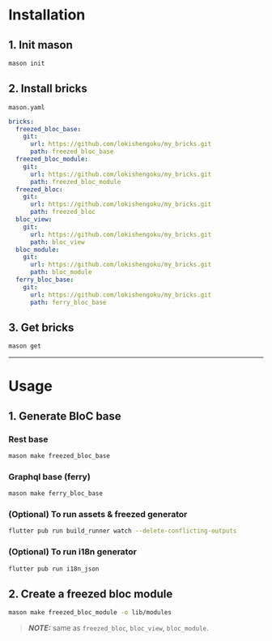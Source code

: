 # Installation

## 1. Init mason

```bash
mason init
```

## 2. Install bricks

`mason.yaml`

```yaml
bricks:
  freezed_bloc_base:
    git:
      url: https://github.com/lokishengoku/my_bricks.git
      path: freezed_bloc_base
  freezed_bloc_module:
    git:
      url: https://github.com/lokishengoku/my_bricks.git
      path: freezed_bloc_module
  freezed_bloc:
    git:
      url: https://github.com/lokishengoku/my_bricks.git
      path: freezed_bloc
  bloc_view:
    git:
      url: https://github.com/lokishengoku/my_bricks.git
      path: bloc_view
  bloc_module:
    git:
      url: https://github.com/lokishengoku/my_bricks.git
      path: bloc_module
  ferry_bloc_base:
    git:
      url: https://github.com/lokishengoku/my_bricks.git
      path: ferry_bloc_base
```

## 3. Get bricks

```bash
mason get
```

---

# Usage

## 1. Generate BloC base

### Rest base

```bash
mason make freezed_bloc_base
```

### Graphql base (ferry)

```bash
mason make ferry_bloc_base
```

### (Optional) To run assets & freezed generator

```bash
flutter pub run build_runner watch --delete-conflicting-outputs
```

### (Optional) To run i18n generator

```bash
flutter pub run i18n_json
```

## 2. Create a freezed bloc module

```bash
mason make freezed_bloc_module -o lib/modules
```

> **_NOTE:_** same as `freezed_bloc`, `bloc_view`, `bloc_module`.
